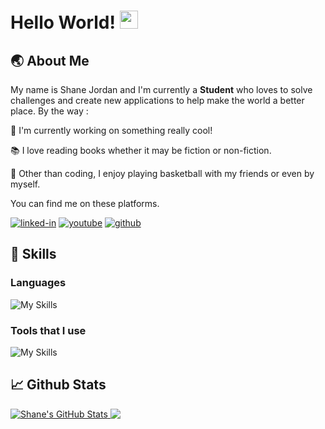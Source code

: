 # Hello World! <img src="https://media.giphy.com/media/hvRJCLFzcasrR4ia7z/giphy.gif" width="29px">

## 🌏 About Me

My name is Shane Jordan and I'm currently a **Student** who loves to solve challenges and create new applications to help make the world a better place. By the way :

🚧 I'm currently working on something really cool!

📚 I love reading books whether it may be fiction or non-fiction.

🏀 Other than coding, I enjoy playing basketball with my friends or even by myself.

You can find me on these platforms.

[![linked-in](https://img.shields.io/badge/Linked_In-0077B5?style=for-the-badge&logo=LinkedIn&logoColor=white)](https://www.linkedin.com/in/shanejz/)
[![youtube](https://img.shields.io/badge/Youtube-FF0000?style=for-the-badge&logo=Youtube&logoColor=white)](https://www.youtube.com/channel/UCRPYWkRotPMqMhKHKNJoyRQ/)
[![github](https://img.shields.io/badge/GitHub-000000?style=for-the-badge&logo=GitHub&logoColor=white)](https://github.com/Shanejz)

## 🔧 Skills

### Languages

![My Skills](https://skills.thijs.gg/icons?i=dart,py,kotlin,java&theme=dark)

### Tools that I use

![My Skills](https://skills.thijs.gg/icons?i=flutter,vscode,androidstudio,pycharm&theme=dark)

## 📈 Github Stats

<a href="https://github.com/Shanejz/Shanejz">
  <img align="top" src="https://github-readme-stats.vercel.app/api?username=Shanejz&show_icons=true&line_height=27&count_private=true&title_color=ffffff&text_color=c9cacc&icon_color=2bbc8a&bg_color=1d1f21" alt="Shane's GitHub Stats" />
</a>
<a href="https://github.com/Shanejz/Shanejz">
  <img align="top" src="https://github-readme-stats.vercel.app/api/top-langs/?username=Shanejz&,tex&title_color=ffffff&text_color=c9cacc&icon_color=2bbc8a&bg_color=1d1f21&langs_count=7" />
</a>

<!--
- 🔭 I’m currently working on ...
- 🌱 I’m currently learning ...
- 👯 I’m looking to collaborate on ...
- 🤔 I’m looking for help with ...
- 💬 Ask me about ...
- 📫 How to reach me: ...
- 😄 Pronouns: ...
- ⚡ Fun fact: ...
-->
